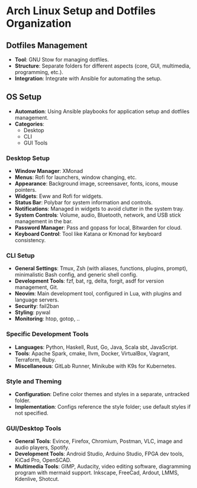 
# Arch Linux Setup and Dotfiles Organization

## Dotfiles Management
- **Tool**: GNU Stow for managing dotfiles.
- **Structure**: Separate folders for different aspects (core, GUI, multimedia, programming, etc.).
- **Integration**: Integrate with Ansible for automating the setup.

## OS Setup
- **Automation**: Using Ansible playbooks for application setup and dotfiles management.
- **Categories**:
  - Desktop
  - CLI
  - GUI Tools

### Desktop Setup
- **Window Manager**: XMonad
- **Menus**: Rofi for launchers, window changing, etc.
- **Appearance**: Background image, screensaver, fonts, icons, mouse pointers.
- **Widgets**: Eww and Rofi for widgets.
- **Status Bar**: Polybar for system information and controls.
- **Notifications**: Managed in widgets to avoid clutter in the system tray.
- **System Controls**: Volume, audio, Bluetooth, network, and USB stick management in the bar.
- **Password Manager**: Pass and gopass for local, Bitwarden for cloud.
- **Keyboard Control**: Tool like Katana or Kmonad for keyboard consistency.

### CLI Setup
- **General Settings**: Tmux, Zsh (with aliases, functions, plugins, prompt), minimalistic Bash config, and generic shell config.
- **Development Tools**: fzf, bat, rg, delta, forgit, asdf for version management, Git.
- **Neovim**: Main development tool, configured in Lua, with plugins and language servers.
- **Security**: fail2ban
- **Styling**: pywal
- **Monitoring**: htop, gotop, ..

### Specific Development Tools
- **Languages**: Python, Haskell, Rust, Go, Java, Scala sbt, JavaScript.
- **Tools**: Apache Spark, cmake, llvm, Docker, VirtualBox, Vagrant, Terraform, Ruby.
- **Miscellaneous**: GitLab Runner, Minikube with K9s for Kubernetes.

### Style and Theming
- **Configuration**: Define color themes and styles in a separate, untracked folder.
- **Implementation**: Configs reference the style folder; use default styles if not specified.

### GUI/Desktop Tools
- **General Tools**: Evince, Firefox, Chromium, Postman, VLC, image and audio players, Spotify.
- **Development Tools**: Android Studio, Arduino Studio, FPGA dev tools, KiCad Pro, OpenSCAD.
- **Multimedia Tools**: GIMP, Audacity, video editing software, diagramming program with mermaid support. Inkscape,
  FreeCad, Ardout, LMMS, Kdenlive, Shotcut.


